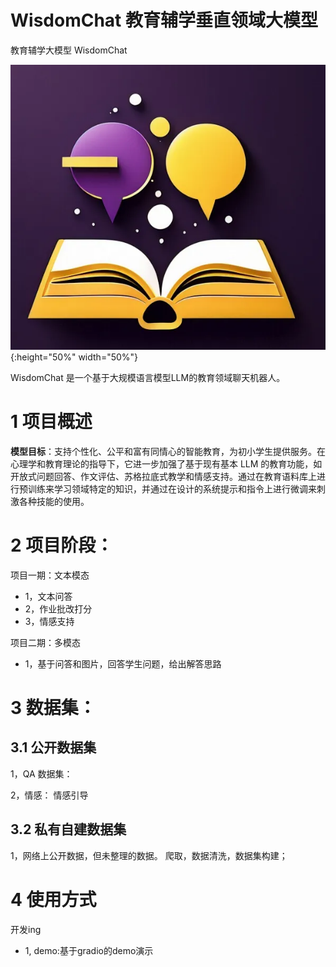 # WisdomChat 教育辅学垂直领域大模型

教育辅学大模型 WisdomChat 

![alt text](./image/icon.png){:height="50%" width="50%"}

WisdomChat 是一个基于大规模语言模型LLM的教育领域聊天机器人。

# 1 项目概述
**模型目标**：支持个性化、公平和富有同情心的智能教育，为初小学生提供服务。在心理学和教育理论的指导下，它进一步加强了基于现有基本 LLM 的教育功能，如开放式问题回答、作文评估、苏格拉底式教学和情感支持。通过在教育语料库上进行预训练来学习领域特定的知识，并通过在设计的系统提示和指令上进行微调来刺激各种技能的使用。





# 2 项目阶段：

项目一期：文本模态
-  1，文本问答
-  2，作业批改打分
-  3，情感支持



项目二期：多模态
- 1，基于问答和图片，回答学生问题，给出解答思路
  



# 3 数据集：


## 3.1 公开数据集

1，QA 数据集：

2，情感： 情感引导


## 3.2 私有自建数据集

1，网络上公开数据，但未整理的数据。 爬取，数据清洗，数据集构建；




# 4 使用方式

开发ing

- 1, demo:基于gradio的demo演示








